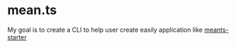 # mean.ts
My goal is to create a CLI to help user create easily application like [meants-starter](https://github.com/yraffin/meants-starter)
